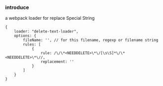 ### introduce
a webpack loader for replace Special String

```
{
    loader: "delete-text-loader",
    options: {
        fileName: '', // for this filename, regexp or filename string
        rules: [
            {
                rule: /\/\*<NEEDDELETE>\*\/[\s\S]*\/\*<NEEDDELETE>\*\//,
                replacement: ''
            }
        ]
    }
}            
```